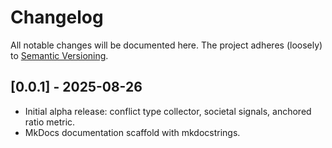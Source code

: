 # Changelog

All notable changes will be documented here. The project adheres (loosely) to [Semantic Versioning](https://semver.org/).

## [0.0.1] - 2025-08-26
- Initial alpha release: conflict type collector, societal signals, anchored ratio metric.
- MkDocs documentation scaffold with mkdocstrings.
